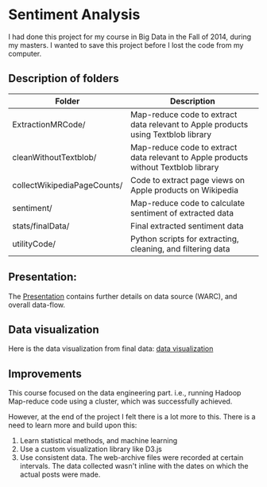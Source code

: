 # Sentiment Analysis

I had done this project for my course in Big Data in the Fall of 2014, during my masters. I wanted to save this project before I lost the code from my computer. 

## Description of folders

Folder | Description
-------|-------------
ExtractionMRCode/|Map-reduce code to extract data relevant to Apple products using Textblob library
cleanWithoutTextblob/|Map-reduce code to extract data relevant to Apple products without Textblob library
collectWikipediaPageCounts/|Code to extract page views on Apple products on Wikipedia
sentiment/|Map-reduce code to calculate sentiment of extracted data
stats/finalData/|Final extracted sentiment data
utilityCode/|Python scripts for extracting, cleaning, and filtering data


## Presentation:

The [Presentation](https://github.com/codebleeder/Sentiment-analysis/blob/master/analysis%20of%20stock%20performance%20based%20on%20sentiment%20analysis.pdf) contains further details on data source (WARC), and overall data-flow.

## Data visualization

Here is the data visualization from final data: [data visualization](https://fusiontables.google.com/DataSource?docid=13KKVu3TX0F9R2hQOG6FbElf-KrPoFgSmOuxa1mPU#chartnew:id=3)

## Improvements

This course focused on the data engineering part. i.e., running Hadoop Map-reduce code using a cluster, which was successfully achieved. 

However, at the end of the project I felt there is a lot more to this. There is a need to learn more and build upon this:
1. Learn statistical methods, and machine learning
1. Use a custom visualization library like D3.js
1. Use consistent data. The web-archive files were recorded at certain intervals. The data collected wasn't inline with the dates on which the actual posts were made. 
